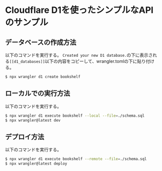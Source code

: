# Cloudflare D1を使ったシンプルなAPIのサンプル
## データベースの作成方法
以下のコマンドを実行する。
`Created your new D1 database.`の下に表示される`[[d1_databases]]`以下の内容をコピーして、wrangler.tomlの下に貼り付ける。

```bash
$ npx wrangler d1 create bookshelf
```

## ローカルでの実行方法
以下のコマンドを実行する。

```bash
$ npx wrangler d1 execute bookshelf --local --file=./schema.sql
$ npx wrangler@latest dev
```

## デプロイ方法
以下のコマンドを実行する。

```bash
$ npx wrangler d1 execute bookshelf --remote --file=./schema.sql
$ npx wrangler@latest deploy
```
